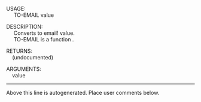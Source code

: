 USAGE:  
&nbsp;&nbsp;&nbsp;&nbsp;&nbsp;TO-EMAIL&nbsp;value&nbsp;  
  
DESCRIPTION:  
&nbsp;&nbsp;&nbsp;&nbsp;&nbsp;Converts&nbsp;to&nbsp;email!&nbsp;value.  
&nbsp;&nbsp;&nbsp;&nbsp;&nbsp;TO-EMAIL&nbsp;is&nbsp;a&nbsp;function&nbsp;.  
  
RETURNS:  
&nbsp;&nbsp;&nbsp;&nbsp;(undocumented)  
  
ARGUMENTS:  
&nbsp;&nbsp;&nbsp;&nbsp;value  
___
Above this line is autogenerated. Place user comments below.